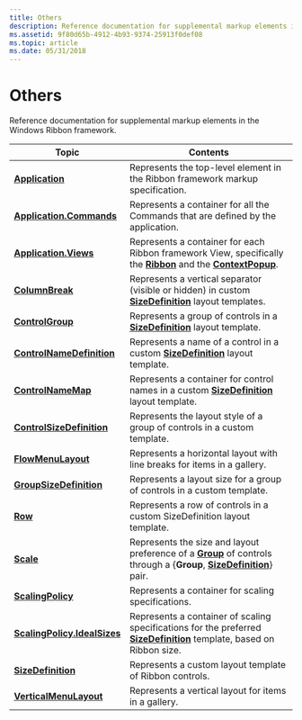 ```yaml
---
title: Others
description: Reference documentation for supplemental markup elements in the Windows Ribbon framework.
ms.assetid: 9f80d65b-4912-4b93-9374-25913f0def08
ms.topic: article
ms.date: 05/31/2018
---
```


# Others

Reference documentation for supplemental markup elements in the Windows Ribbon framework.



| Topic                                                                              | Contents                                                                                                                                                                                                       |
|------------------------------------------------------------------------------------|----------------------------------------------------------------------------------------------------------------------------------------------------------------------------------------------------------------|
| [**Application**](windowsribbon-element-application.md)                           | Represents the top-level element in the Ribbon framework markup specification.<br/>                                                                                                                      |
| [**Application.Commands**](windowsribbon-element-application-commands.md)         | Represents a container for all the Commands that are defined by the application.<br/>                                                                                                                    |
| [**Application.Views**](windowsribbon-element-application-views.md)               | Represents a container for each Ribbon framework View, specifically the [**Ribbon**](windowsribbon-element-ribbon.md) and the [**ContextPopup**](windowsribbon-element-contextpopup.md).<br/>          |
| [**ColumnBreak**](windowsribbon-element-columnbreak.md)                           | Represents a vertical separator (visible or hidden) in custom [**SizeDefinition**](windowsribbon-element-sizedefinition.md) layout templates.<br/>                                                      |
| [**ControlGroup**](windowsribbon-element-controlgroup.md)                         | Represents a group of controls in a [**SizeDefinition**](windowsribbon-element-sizedefinition.md) layout template.<br/>                                                                                 |
| [**ControlNameDefinition**](windowsribbon-element-controlnamedefinition.md)       | Represents a name of a control in a custom [**SizeDefinition**](windowsribbon-element-sizedefinition.md) layout template.<br/>                                                                          |
| [**ControlNameMap**](windowsribbon-element-controlnamemap.md)                     | Represents a container for control names in a custom [**SizeDefinition**](windowsribbon-element-sizedefinition.md) layout template.<br/>                                                                |
| [**ControlSizeDefinition**](windowsribbon-element-controlsizedefinition.md)       | Represents the layout style of a group of controls in a custom template.<br/>                                                                                                                            |
| [**FlowMenuLayout**](windowsribbon-element-flowmenulayout.md)                     | Represents a horizontal layout with line breaks for items in a gallery.<br/>                                                                                                                             |
| [**GroupSizeDefinition**](windowsribbon-element-groupsizedefinition.md)           | Represents a layout size for a group of controls in a custom template.<br/>                                                                                                                              |
| [**Row**](windowsribbon-element-row.md)                                           | Represents a row of controls in a custom SizeDefinition layout template.<br/>                                                                                                                            |
| [**Scale**](windowsribbon-element-scale.md)                                       | Represents the size and layout preference of a [**Group**](windowsribbon-element-group.md) of controls through a {**Group**, [**SizeDefinition**](windowsribbon-element-sizedefinition.md)} pair.<br/> |
| [**ScalingPolicy**](windowsribbon-element-scalingpolicy.md)                       | Represents a container for scaling specifications.<br/>                                                                                                                                                  |
| [**ScalingPolicy.IdealSizes**](windowsribbon-element-scalingpolicy-idealsizes.md) | Represents a container of scaling specifications for the preferred [**SizeDefinition**](windowsribbon-element-sizedefinition.md) template, based on Ribbon size.<br/>                                   |
| [**SizeDefinition**](windowsribbon-element-sizedefinition.md)                     | Represents a custom layout template of Ribbon controls. <br/>                                                                                                                                            |
| [**VerticalMenuLayout**](windowsribbon-element-verticalmenulayout.md)             | Represents a vertical layout for items in a gallery.<br/>                                                                                                                                                |



 

 

 





